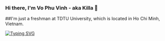 ### Hi there, I'm Vo Phu Vinh - aka Killa :wave:

##I'm just a freshman at TDTU University, which is located in Ho Chi Minh, Vietnam.

[![Typing SVG](https://readme-typing-svg.herokuapp.com?font=DejaVu+Sans+Mono&size=16&color=A6A2F7&background=80DF9400&lines=%22Light+from+here+shall+illuminate+the+entire+universe%22;Mission%2C+Vision%2C+Quality+Policy)](https://git.io/typing-svg)
